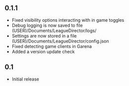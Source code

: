 ## 0.1.1
- Fixed visibility options interacting with in game toggles
- Debug logging is now saved to file (USER)/Documents/LeagueDirector/logs/
- Settings are now stored in a file (USER)/Documents/LeagueDirector/config.json
- Fixed detecting game clients in Garena
- Added a version update check

## 0.1
- Initial release

